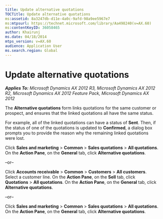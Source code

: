 ```yaml
---
title: Update alternative quotations
TOCTitle: Update alternative quotations
ms:assetid: 8a3247db-d11e-4a0c-9afd-98a9ee5967e7
ms:mtpsurl: https://technet.microsoft.com/library/Aa498240(v=AX.60)
ms:contentKeyID: 36058465
author: Khairunj
ms.date: 04/18/2014
mtps_version: v=AX.60
audience: Application User
ms.search.region: Global
---
```


# Update alternative quotations 


_**Applies To:** Microsoft Dynamics AX 2012 R3, Microsoft Dynamics AX 2012 R2, Microsoft Dynamics AX 2012 Feature Pack, Microsoft Dynamics AX 2012_

The **Alternative quotations** form links quotations for the same customer or prospect, and ensures that the linked quotations all have the same status.

For example, all of the linked quotations can have a status of **Sent**. Then, if the status of one of the quotations is updated to **Confirmed**, a dialog box prompts you to provide the reason why the remaining linked quotations were lost.

Click **Sales and marketing** \> **Common** \> **Sales quotations** \> **All quotations**. On the **Action Pane**, on the **General** tab, click **Alternative quotations**.

–or–

Click **Accounts receivable** \> **Common** \> **Customers** \> **All customers**. Select a customer line. On the **Action Pane**, on the **Sell** tab, click **Quotations** \> **All quotations**. On the **Action Pane**, on the **General** tab, click **Alternative quotations**.

–or–

Click **Sales and marketing** \> **Common** \> **Sales quotations** \> **All quotations**. On the **Action Pane**, on the **General** tab, click **Alternative quotations**.

  


